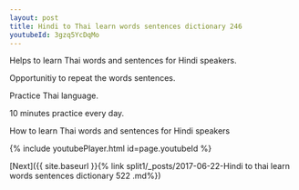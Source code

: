```yaml
---
layout: post
title: Hindi to Thai learn words sentences dictionary 246 
youtubeId: 3gzq5YcDqMo
---
```

 
 
Helps to learn Thai words and sentences for Hindi speakers.

Opportunitiy to repeat the words sentences. 

Practice Thai language. 
 
10 minutes practice every day. 
 
How to learn Thai words and sentences for Hindi speakers 
 
{% include youtubePlayer.html id=page.youtubeId %}
 
 
[Next]({{ site.baseurl }}{% link  split1/_posts/2017-06-22-Hindi to thai learn words sentences dictionary 522 .md%})
 
